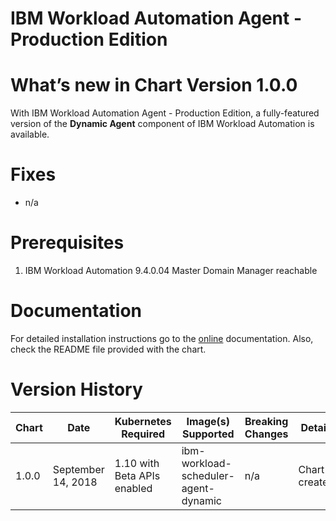 ﻿# IBM Workload Automation Agent - Production Edition


# What’s new in Chart Version 1.0.0

With IBM Workload Automation Agent - Production Edition, a fully-featured version of the **Dynamic Agent** component of IBM Workload Automation is available. 


# Fixes
* n/a

# Prerequisites
1. IBM Workload Automation 9.4.0.04 Master Domain Manager reachable

# Documentation
For detailed installation instructions go to the [online](https://www.ibm.com/support/knowledgecenter/en/SSGSPN_9.4.0/com.ibm.tivoli.itws.doc_9.4/distr/src_pi/awspiinstallingoncloud.htm) documentation. Also, check the  README file provided with the chart.

# Version History

| Chart | Date              | Kubernetes Required         | Image(s) Supported                   | Breaking Changes | Details         |
| ----- | ----------------- | ----------------------------| ------------------------------------ | ---------------- | --------------- | 
| 1.0.0 | September 14, 2018| 1.10 with Beta APIs enabled | ibm-workload-scheduler-agent-dynamic | n/a              | Chart created.  |

